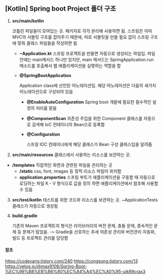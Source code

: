 ## [Kotlin] Spring boot Project 폴더 구조

1. **src/main/kotlin** 

   코틀린 파일들이 모여있는 곳. 패키지로 각각 분리해 사용하면 됨. 
   스프링은 이미 MVC의 서블릿 구조를 잡아주기 때문에,
   따로 서블릿을 만들 필요 없이 스프링 구조에 맞춰 클래스 파일들을 작성하면 됨

   * **~Application.kt**
     스프링 프로젝트을 만들면 자동으로 생성되는 파일임.
     파일 안에는 main메서드 하나만 있지만, main 메서드는 SpringApplication.run
     메소드를 호출해서 웹 애플리케이션을 실행하는 역할을 함 

   * **@SpringBootApplication**

     Application class에 선언된 어노테이션임. 해당 어노테이션은
     다음의 세가지 어노테이션으로 구성되어 있음

     * **@EnableAutoConfiguration**
       Spring boot 개발에 필요한 필수적인 설정의 처리를 맡음

     * **@ComponentScan**
       의존성 주입을 위한 Component 클래스를 자동으로 검색해
       IoC 컨테이너의 Bean으로 등록함

     * **@Configuration**

       스프링 IOC 컨테이너에게 해당 클래스가 Bean 구성 클래스임을 알려줌
       

2. **src/main/resources**
   클래스에서 사용하는 리소스를 보관하는 곳.
   
+ **/templates**
     직접적인 화면과 관련된 파일을 관리하는 곳
   + **/static**
     css, font, images 등 정적 리소스 파일이 위치함
   + **application.properties**
     스프링 부트가 애플리케이션을 구동할 때 자동으로 로딩하는 파일
     K - V 형식으로 값을 정의 하면 애플리케이션에서 참조해 사용할 수 있음
   
3. **src/test/kotlin**
   테스트를 위한 코드와 리소스를 보관하는 곳. 
   ~ApplicationTests 클래스가 자동으로 생성됨

4. **build.gradle**

   기존의 Maven 프로젝트의 형식은 라이브러리의 버전 문제, 충돌 문제, 
   종속적인 문제 등 문제가 많았음. 
   -> Gradle을 선호하는 추세
   의존성 관리와 버전관리 자동화, 빌드 등 프로젝트 관리를 담당함

   

#### 참조

https://codevang.tistory.com/240
https://congsong.tistory.com/13
https://velog.io/@max9106/Spring-Boot-%EC%99%B8%EB%B6%80%EC%84%A4%EC%A0%95-uik69crax3